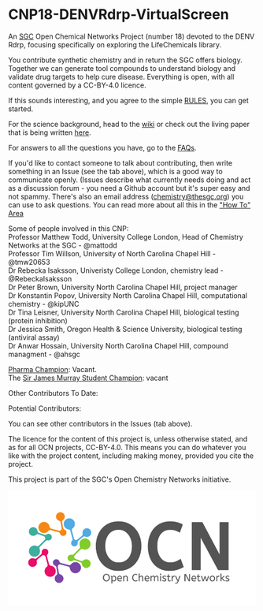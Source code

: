 # CNP18-DENVRdrp-VirtualScreen

An [SGC](https://www.thesgc.org/) Open Chemical Networks Project (number 18) devoted to the DENV Rdrp, focusing specifically on exploring the LifeChemicals library.

You contribute synthetic chemistry and in return the SGC offers biology. Together we can generate tool compounds to understand biology and validate drug targets to help cure disease. Everything is open, with all content governed by a CC-BY-4.0 licence.

If this sounds interesting, and you agree to the simple [RULES](https://www.thesgc.org/sgc-open-chemistry-networks/terms-of-use), you can get started.

For the science background, head to the [wiki](https://github.com/StructuralGenomicsConsortium/CNP18-DENVRdrp-VirtualScreen/wiki) or check out the living paper that is being written [here](https://github.com/StructuralGenomicsConsortium/CNP18-DENVRdrp-VirtualScreen/wiki/The-Story-So-Far).

For answers to all the questions you have, go to the [FAQs](https://www.thesgc.org/sgc-open-chemistry-networks/faq).

If you'd like to contact someone to talk about contributing, then write something in an Issue (see the tab above), which is a good way to communicate openly. (Issues describe what currently needs doing and act as a discussion forum - you need a Github account but it's super easy and not spammy. There's also an email address (chemistry@thesgc.org) you can use to ask questions. You can read more about all this in the ["How To" Area](https://github.com/StructuralGenomicsConsortium/Chemistry_TechOps_HowTo/wiki)

Some of people involved in this CNP:  
Professor Matthew Todd, University College London, Head of Chemistry Networks at the SGC - @mattodd  
Professor Tim Willson, University of North Carolina Chapel Hill - @tmw20653  
Dr Rebecka Isaksson, Univeristy College London, chemistry lead - @RebeckaIsaksson  
Dr Peter Brown, University North Carolina Chapel Hill, project manager  
Dr Konstantin Popov, University North Carolina Chapel Hill, computational chemistry - @kipUNC  
Dr Tina Leisner, University North Carolina Chapel Hill, biological testing (protein inhibition)  
Dr Jessica Smith, Oregon Health & Science University, biological testing (antiviral assay)  
Dr Anwar Hossain, University North Carolina Chapel Hill, compound managment - @ahsgc  


[Pharma Champion](https://github.com/StructuralGenomicsConsortium/Chemistry_TechOps_HowTo/wiki/Pharma-Industry-Champions): Vacant.    
The [Sir James Murray Student Champion](https://www.thesgc.org/sgc-open-chemistry-networks/champions-program): vacant

Other Contributors To Date:  



Potential Contributors:
 

You can see other contributors in the Issues (tab above).

The licence for the content of this project is, unless otherwise stated, and as for all OCN projects, CC-BY-4.0. This means you can do whatever you like with the project content, including making money, provided you cite the project.

This project is part of the SGC's Open Chemistry Networks initiative.

<a href="url"><img src="https://github.com/StructuralGenomicsConsortium/Chemistry_TechOps_HowTo/blob/main/Open%20Chemistry%20Networks%20Logos/OCN_Logo_Final_smban.png?raw=true"></a>
